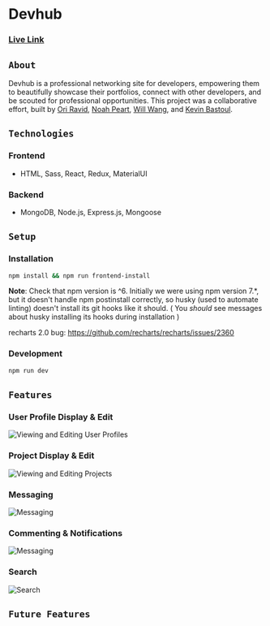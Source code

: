 # Devhub

### [Live Link](https://getdevhub.herokuapp.com/)

## `About`
Devhub is a professional networking site for developers, empowering them to beautifully showcase their portfolios, connect with other developers, and be scouted for professional opportunities. 
This project was a collaborative effort, built by [Ori Ravid](https://github.com/oriravid), [Noah Peart](https://github.com/nverno), [Will Wang](https://github.com/YizheWill), and [Kevin Bastoul](https://github.com/kaycbas). 

## `Technologies`
### Frontend
- HTML, Sass, React, Redux, MaterialUI

### Backend
- MongoDB, Node.js, Express.js, Mongoose

## `Setup`
### Installation

```sh
npm install && npm run frontend-install
```

**Note**: Check that npm version is ^6. Initially we were using npm version 7.\*, but it doesn't handle npm postinstall correctly, so husky (used to automate linting) doesn't install its git hooks like it should. ( You _should_ see messages about husky installing its hooks during installation )

recharts 2.0 bug: https://github.com/recharts/recharts/issues/2360

### Development

```sh
npm run dev
```

## `Features`
### User Profile Display & Edit

![Viewing and Editing User Profiles](https://github.com/aA-devHub/devhub/blob/master/frontend/public/readme/user_profile.gif)

### Project Display & Edit

![Viewing and Editing Projects](https://github.com/aA-devHub/devhub/blob/master/frontend/public/readme/project_display.gif)

### Messaging

![Messaging](https://github.com/aA-devHub/devhub/blob/master/frontend/public/readme/messaging.gif)

### Commenting & Notifications

![Messaging](https://github.com/aA-devHub/devhub/blob/master/frontend/public/readme/commenting.gif)

### Search

![Search](https://github.com/aA-devHub/devhub/blob/master/frontend/public/readme/search.gif)

## `Future Features`
